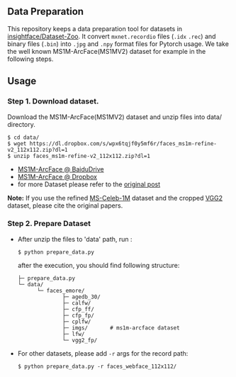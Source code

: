 ## Data Preparation
This repository keeps a data preparation tool for datasets in [insightface/Dataset-Zoo](https://github.com/deepinsight/insightface/wiki/Dataset-Zoo). It convert `mxnet.recordio` files (`.idx` `.rec`) and binary files (`.bin`) into `.jpg` and `.npy` format files for Pytorch usage. We take the well known MS1M-ArcFace(MS1MV2) dataset for example in the following steps.

## Usage

### Step 1. Download dataset.

Download the MS1M-ArcFace(MS1MV2) dataset and unzip files into data/ directory.

```
$ cd data/
$ wget https://dl.dropbox.com/s/wpx6tqjf0y5mf6r/faces_ms1m-refine-v2_112x112.zip?dl=1
$ unzip faces_ms1m-refine-v2_112x112.zip?dl=1
```
- [MS1M-ArcFace @ BaiduDrive](https://pan.baidu.com/s/1S6LJZGdqcZRle1vlcMzHOQ)
- [MS1M-ArcFace @ Dropbox](https://www.dropbox.com/s/wpx6tqjf0y5mf6r/faces_ms1m-refine-v2_112x112.zip?dl=0)
- for more Dataset please refer to the [original post](https://github.com/deepinsight/insightface/wiki/Dataset-Zoo)

**Note:** If you use the refined [MS-Celeb-1M](https://arxiv.org/abs/1607.08221) dataset and the cropped [VGG2](https://arxiv.org/abs/1710.08092) dataset, please cite the original papers.

### Step 2. Prepare Dataset

- After unzip the files to 'data' path, run :

  ```
  $ python prepare_data.py
  ```

  after the execution, you should find following structure:

  ```
  ├─ prepare_data.py
  └─ data/
        └─ faces_emore/
                ├─ agedb_30/
                ├─ calfw/
                ├─ cfp_ff/
                ├─ cfp_fp/
                ├─ cplfw/
                ├─ imgs/       # ms1m-arcface dataset
                ├─ lfw/
                └─ vgg2_fp/
  ```
 
- For other datasets, please add `-r` args for the record path:

  ```
  $ python prepare_data.py -r faces_webface_112x112/
  ```
